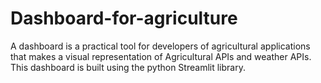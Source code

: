# Dashboard-for-agriculture
A dashboard is a practical tool for developers of agricultural applications that makes a visual representation of Agricultural APIs and weather APIs. This dashboard is built using the python Streamlit library.
